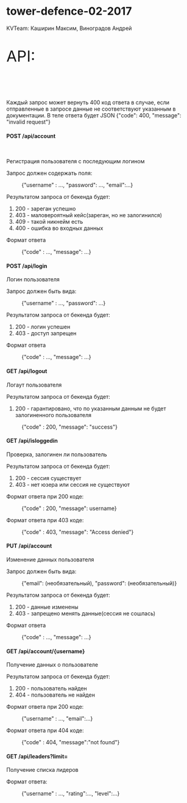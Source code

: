 # tower-defence-02-2017
KVTeam: Каширин Максим, Виноградов Андрей

<p style="font-size:40;">API:</p><br><br>
<p>Каждый запрос может вернуть 400 код ответа в случае,
если отправленные в запросе данные не соответствуют
указанным в документации. В теле ответа будет JSON
{"code": 400, "message": "invalid request"} </p>

<h4 style="">POST /api/account</h4> <br>
<p>Регистрация пользователя с последующим логином</p>
<p>Запрос должен содержать поля:</p>
<p style="margin-left: 40px;">{"username" : ..., "password": ..., "email":...}</p>
<p>Результатом запроса от бекенда будет:</p>
<ol>
     <li>200 - зареган успешно</li>
     <li>403 - маловероятный кейс(зареган, но не залогинился)</li>
     <li>409 - такой никнейм есть</li>
     <li>400 - ошибка во входных данных</li>
</ol>
<p>Формат ответа<p>
<p style="margin-left: 40px;">{"code" : ..., "message": ...}</p>

<h4 style="">POST /api/login</h4> 
<p>Логин пользователя</p>
<p>Запрос должен быть вида:</p>
<p style="margin-left: 40px;">{"username" : ..., "password": ...}</p>
<p>Результатом запроса от бекенда будет:</p>
<ol>
      <li>200 - логин успешен</li>
      <li>403 - доступ запрещен</li>
</ol>
</p>Формат ответа</pi>
<p style="margin-left: 40px;">{"code" : ..., "message": ...}</p>

<h4 style="">GET /api/logout</h4>
<p>Логаут пользователя</p>
<p>Результатом запроса от бекенда будет:</p>
<ol>
      <li>200 - гарантировано, что по указанным данным не будет залогиненного пользователя</li>
</ol>
<p style="margin-left: 40px;"> {"code" : 200, "message": "success"} </p>

<h4 style="">GET /api/isloggedin</h4>
<p>Проверка, залогинен ли пользователь</p>
<p>Результатом запроса от бекенда будет:</p>
<ol> 
     <li>200 - сессия существует</li>
     <li>403 - нет юзера или сессия не существуют</li>
</ol>
</p>Формат ответа при 200 коде:</p>
<p style="margin-left: 40px;">{"code" : 200, "message": username}</p>
<p>Формат ответа при 403 коде:</p>
<p style="margin-left: 40px;">{"code" : 403, "message": "Access denied"}</p>


<h4 style="">PUT /api/account</h4>
<p>Изменение данных пользователя</p>
<p>Запрос должен быть вида:</p>
<p style="margin-left: 40px;">{"email": (необязательный), "password": (необязательный)}</p>
<p>Результатом запроса от бекенда будет:</p>
<ol> 
     <li>200 - данные изменены</li>
     <li>403 - запрещено менять данные(сессия не сошлась)</li>
</ol>
<p>Формат ответа</p>
<p style="margin-left: 40px;">{"code" : ..., "message": ...}</p>


<h4 style="">GET /api/account/{username}</h4>
<p>Получение данных о пользователе</p>
<p>Результатом запроса от бекенда будет:</p>
<ol> 
     <li>200 - пользователь найден</li>
     <li>404 - пользователь не найден</li>
</ol>
<p>Формат ответа при 200 коде:</p>
<p style="margin-left: 40px;">{"username" : ..., "email":...}</p>
<p>Формат ответа при 404 коде:</p>
<p style="margin-left: 40px;">{"code" : 404, "message":"not found"}</p>

<h4 style="">GET /api/leaders?limit=</h4>
<p>Получение списка лидеров</p>
<p>Формат ответа:</p>
<p style="margin-left: 40px;">{"username" : ..., "rating":..., "level":...}</p>
